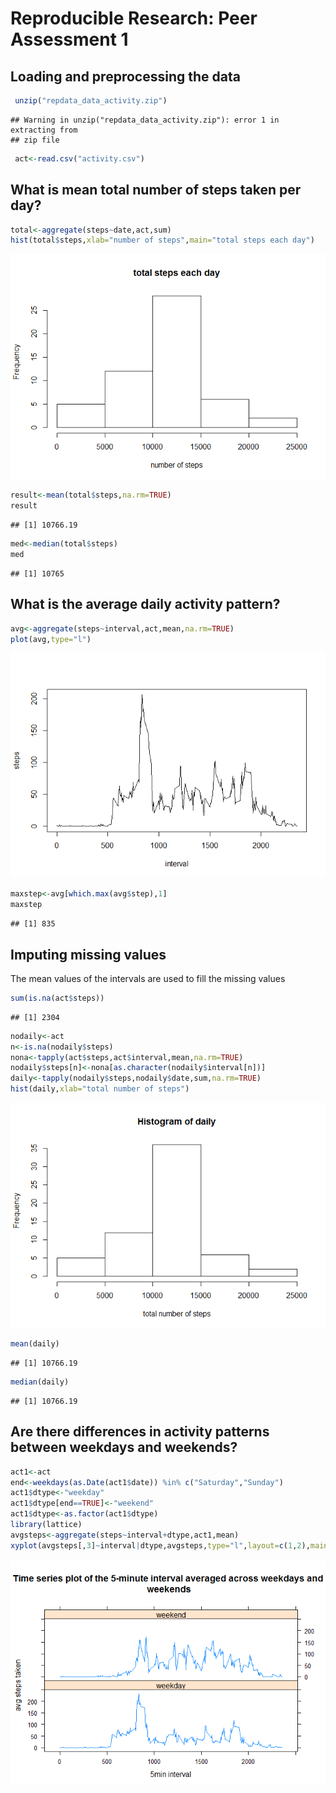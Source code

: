 # Reproducible Research: Peer Assessment 1


## Loading and preprocessing the data

```r
 unzip("repdata_data_activity.zip")
```

```
## Warning in unzip("repdata_data_activity.zip"): error 1 in extracting from
## zip file
```

```r
 act<-read.csv("activity.csv")
```


## What is mean total number of steps taken per day?

```r
total<-aggregate(steps~date,act,sum)
hist(total$steps,xlab="number of steps",main="total steps each day")
```

![](PA1_template_files/figure-html/meantotal-1.png)<!-- -->

```r
result<-mean(total$steps,na.rm=TRUE)
result
```

```
## [1] 10766.19
```

```r
med<-median(total$steps)
med
```

```
## [1] 10765
```


## What is the average daily activity pattern?

```r
avg<-aggregate(steps~interval,act,mean,na.rm=TRUE)
plot(avg,type="l")
```

![](PA1_template_files/figure-html/avg-1.png)<!-- -->

```r
maxstep<-avg[which.max(avg$step),1]
maxstep
```

```
## [1] 835
```


## Imputing missing values
The mean values of the intervals are used to fill the missing values 

```r
sum(is.na(act$steps))
```

```
## [1] 2304
```


```r
nodaily<-act
n<-is.na(nodaily$steps)
nona<-tapply(act$steps,act$interval,mean,na.rm=TRUE)
nodaily$steps[n]<-nona[as.character(nodaily$interval[n])]
daily<-tapply(nodaily$steps,nodaily$date,sum,na.rm=TRUE)
hist(daily,xlab="total number of steps")
```

![](PA1_template_files/figure-html/missing1-1.png)<!-- -->

```r
mean(daily)
```

```
## [1] 10766.19
```

```r
median(daily)
```

```
## [1] 10766.19
```


## Are there differences in activity patterns between weekdays and weekends?

```r
act1<-act
end<-weekdays(as.Date(act1$date)) %in% c("Saturday","Sunday")
act1$dtype<-"weekday"
act1$dtype[end==TRUE]<-"weekend"
act1$dtype<-as.factor(act1$dtype)
library(lattice)
avgsteps<-aggregate(steps~interval+dtype,act1,mean)
xyplot(avgsteps[,3]~interval|dtype,avgsteps,type="l",layout=c(1,2),main="\nTime series plot of the 5-minute interval averaged across weekdays and\n weekends",xlab="5min interval",ylab="avg steps taken")
```

![](PA1_template_files/figure-html/days-1.png)<!-- -->
